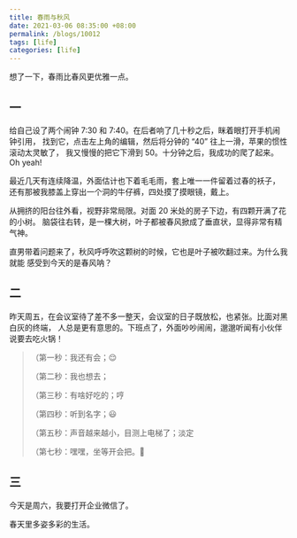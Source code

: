 ```yaml
---
title: 春雨与秋风
date: 2021-03-06 08:35:00 +08:00
permalink: /blogs/10012
tags: [life]
categories: [life]
---
```


想了一下，春雨比春风更优雅一点。

## 一

给自己设了两个闹钟 7:30 和 7:40。在后者响了几十秒之后，眯着眼打开手机闹钟引用，
找到它，点击左上角的编辑，然后将分钟的 “40” 往上一滑，苹果的惯性滚动太灵敏了，
我又慢慢的把它下滑到 50。十分钟之后，我成功的爬了起来。Oh yeah!

最近几天有连续降温，外面估计也下着毛毛雨，套上唯一一件留着过春的袄子，
还有那被我膝盖上穿出一个洞的牛仔裤，四处摸了摸眼镜，戴上。

从拥挤的阳台往外看，视野非常局限。对面 20 米处的房子下边，有四颗开满了花的小树。
脑袋往右转，是一棵大树，叶子都被春风掀成了垂直状，显得非常有精气神。

直男带着问题来了，秋风呼呼吹这颗树的时候，它也是叶子被吹翻过来。为什么我就能
感受到今天的是春风呐？

## 二

昨天周五，在会议室待了差不多一整天，会议室的日子既放松，也紧张。比面对黑白灰的终端，
人总是更有意思的。下班点了，外面吵吵闹闹，邈邈听闻有小伙伴说要去吃火锅！

> （第一秒：我还有会；😌
>
> （第二秒：我也想去；
>
> （第三秒：有啥好吃的；哼
>
> （第四秒：听到名字；😃
>
> （第五秒：声音越来越小，目测上电梯了；淡定
>
> （第七秒：嘿嘿，坐等开会把。🙈

## 三

今天是周六，我要打开企业微信了。

春天里多姿多彩的生活。
